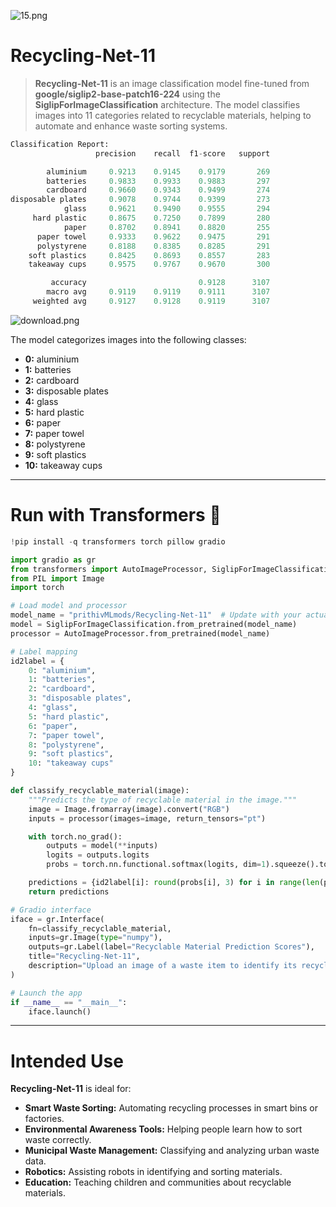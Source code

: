 ![15.png](https://cdn-uploads.huggingface.co/production/uploads/65bb837dbfb878f46c77de4c/uhmYm4HQqnQyMH4trg5V8.png)

# **Recycling-Net-11**

> **Recycling-Net-11** is an image classification model fine-tuned from **google/siglip2-base-patch16-224** using the **SiglipForImageClassification** architecture. The model classifies images into 11 categories related to recyclable materials, helping to automate and enhance waste sorting systems.

```py
Classification Report:
                   precision    recall  f1-score   support

        aluminium     0.9213    0.9145    0.9179       269
        batteries     0.9833    0.9933    0.9883       297
        cardboard     0.9660    0.9343    0.9499       274
disposable plates     0.9078    0.9744    0.9399       273
            glass     0.9621    0.9490    0.9555       294
     hard plastic     0.8675    0.7250    0.7899       280
            paper     0.8702    0.8941    0.8820       255
      paper towel     0.9333    0.9622    0.9475       291
      polystyrene     0.8188    0.8385    0.8285       291
    soft plastics     0.8425    0.8693    0.8557       283
    takeaway cups     0.9575    0.9767    0.9670       300

         accuracy                         0.9128      3107
        macro avg     0.9119    0.9119    0.9111      3107
     weighted avg     0.9127    0.9128    0.9119      3107
```

![download.png](https://cdn-uploads.huggingface.co/production/uploads/65bb837dbfb878f46c77de4c/XW6fZXkQ2-Z5KhSjnxuQs.png)

The model categorizes images into the following classes:

- **0:** aluminium  
- **1:** batteries  
- **2:** cardboard  
- **3:** disposable plates  
- **4:** glass  
- **5:** hard plastic  
- **6:** paper  
- **7:** paper towel  
- **8:** polystyrene  
- **9:** soft plastics  
- **10:** takeaway cups  

---

# **Run with Transformers 🤗**

```python
!pip install -q transformers torch pillow gradio
```

```python
import gradio as gr
from transformers import AutoImageProcessor, SiglipForImageClassification
from PIL import Image
import torch

# Load model and processor
model_name = "prithivMLmods/Recycling-Net-11"  # Update with your actual Hugging Face model path
model = SiglipForImageClassification.from_pretrained(model_name)
processor = AutoImageProcessor.from_pretrained(model_name)

# Label mapping
id2label = {
    0: "aluminium",
    1: "batteries",
    2: "cardboard",
    3: "disposable plates",
    4: "glass",
    5: "hard plastic",
    6: "paper",
    7: "paper towel",
    8: "polystyrene",
    9: "soft plastics",
    10: "takeaway cups"
}

def classify_recyclable_material(image):
    """Predicts the type of recyclable material in the image."""
    image = Image.fromarray(image).convert("RGB")
    inputs = processor(images=image, return_tensors="pt")

    with torch.no_grad():
        outputs = model(**inputs)
        logits = outputs.logits
        probs = torch.nn.functional.softmax(logits, dim=1).squeeze().tolist()

    predictions = {id2label[i]: round(probs[i], 3) for i in range(len(probs))}
    return predictions

# Gradio interface
iface = gr.Interface(
    fn=classify_recyclable_material,
    inputs=gr.Image(type="numpy"),
    outputs=gr.Label(label="Recyclable Material Prediction Scores"),
    title="Recycling-Net-11",
    description="Upload an image of a waste item to identify its recyclable material type."
)

# Launch the app
if __name__ == "__main__":
    iface.launch()
```

---

# **Intended Use**

**Recycling-Net-11** is ideal for:

- **Smart Waste Sorting:** Automating recycling processes in smart bins or factories.  
- **Environmental Awareness Tools:** Helping people learn how to sort waste correctly.  
- **Municipal Waste Management:** Classifying and analyzing urban waste data.  
- **Robotics:** Assisting robots in identifying and sorting materials.  
- **Education:** Teaching children and communities about recyclable materials.
